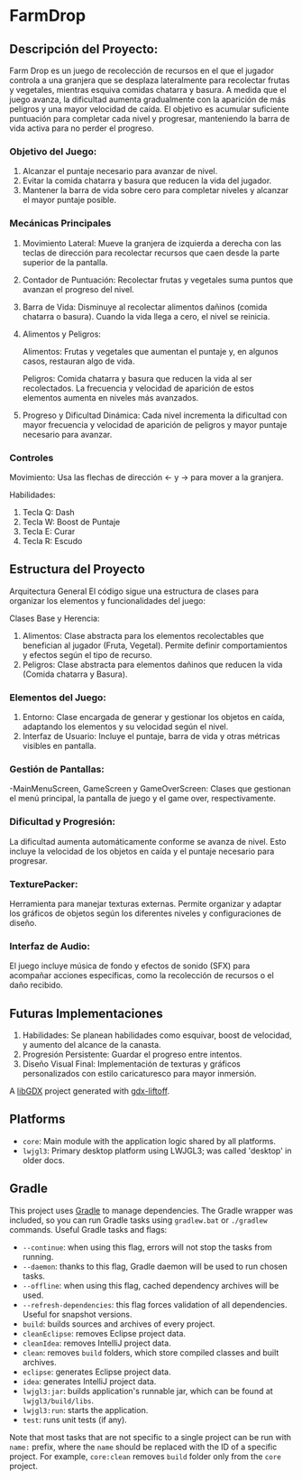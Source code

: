   # FarmDrop

## Descripción del Proyecto:

Farm Drop es un juego de recolección de recursos en el que el jugador controla a una granjera que se desplaza lateralmente para recolectar frutas y vegetales, mientras esquiva comidas chatarra y basura. A medida que el juego avanza, la dificultad aumenta gradualmente con la aparición de más peligros y una mayor velocidad de caída. El objetivo es acumular suficiente puntuación para completar cada nivel y progresar, manteniendo la barra de vida activa para no perder el progreso.

### Objetivo del Juego:

1. Alcanzar el puntaje necesario para avanzar de nivel.
2. Evitar la comida chatarra y basura que reducen la vida del jugador.
3. Mantener la barra de vida sobre cero para completar niveles y alcanzar el mayor puntaje posible.

### Mecánicas Principales

1. Movimiento Lateral: Mueve la granjera de izquierda a derecha con las teclas de dirección para recolectar recursos que caen desde la parte superior de la pantalla.
2. Contador de Puntuación: Recolectar frutas y vegetales suma puntos que avanzan el progreso del nivel.
3. Barra de Vida: Disminuye al recolectar alimentos dañinos (comida chatarra o basura). Cuando la vida llega a cero, el nivel se reinicia.
4. Alimentos y Peligros:
   
   Alimentos: Frutas y vegetales que aumentan el puntaje y, en algunos casos, restauran algo de vida.
   
   Peligros: Comida chatarra y basura que reducen la vida al ser recolectados. La frecuencia y velocidad de aparición de estos elementos aumenta en niveles más avanzados.
5. Progreso y Dificultad Dinámica: Cada nivel incrementa la dificultad con mayor frecuencia y velocidad de aparición de peligros y mayor puntaje necesario para avanzar.

### Controles

Movimiento: Usa las flechas de dirección ← y → para mover a la granjera.

Habilidades:
  1. Tecla Q: Dash
  2. Tecla W: Boost de Puntaje
  3. Tecla E: Curar 
  4. Tecla R: Escudo

## Estructura del Proyecto
Arquitectura General
El código sigue una estructura de clases para organizar los elementos y funcionalidades del juego:

Clases Base y Herencia:

1. Alimentos: Clase abstracta para los elementos recolectables que benefician al jugador (Fruta, Vegetal). Permite definir comportamientos y efectos según el tipo de recurso.
2. Peligros: Clase abstracta para elementos dañinos que reducen la vida (Comida chatarra y Basura).
   
### Elementos del Juego:

1. Entorno: Clase encargada de generar y gestionar los objetos en caída, adaptando los elementos y su velocidad según el nivel.
2. Interfaz de Usuario: Incluye el puntaje, barra de vida y otras métricas visibles en pantalla.
   
### Gestión de Pantallas:

-MainMenuScreen, GameScreen y GameOverScreen: Clases que gestionan el menú principal, la pantalla de juego y el game over, respectivamente.

### Dificultad y Progresión:

La dificultad aumenta automáticamente conforme se avanza de nivel. Esto incluye la velocidad de los objetos en caída y el puntaje necesario para progresar.

### TexturePacker: 

Herramienta para manejar texturas externas. Permite organizar y adaptar los gráficos de objetos según los diferentes niveles y configuraciones de diseño.

### Interfaz de Audio:

El juego incluye música de fondo y efectos de sonido (SFX) para acompañar acciones específicas, como la recolección de recursos o el daño recibido.

## Futuras Implementaciones

1. Habilidades: Se planean habilidades como esquivar, boost de velocidad, y aumento del alcance de la canasta.
2. Progresión Persistente: Guardar el progreso entre intentos.
3. Diseño Visual Final: Implementación de texturas y gráficos personalizados con estilo caricaturesco para mayor inmersión.  

A [libGDX](https://libgdx.com/) project generated with [gdx-liftoff](https://github.com/libgdx/gdx-liftoff).

## Platforms

- `core`: Main module with the application logic shared by all platforms.
- `lwjgl3`: Primary desktop platform using LWJGL3; was called 'desktop' in older docs.

## Gradle

This project uses [Gradle](https://gradle.org/) to manage dependencies.
The Gradle wrapper was included, so you can run Gradle tasks using `gradlew.bat` or `./gradlew` commands.
Useful Gradle tasks and flags:

- `--continue`: when using this flag, errors will not stop the tasks from running.
- `--daemon`: thanks to this flag, Gradle daemon will be used to run chosen tasks.
- `--offline`: when using this flag, cached dependency archives will be used.
- `--refresh-dependencies`: this flag forces validation of all dependencies. Useful for snapshot versions.
- `build`: builds sources and archives of every project.
- `cleanEclipse`: removes Eclipse project data.
- `cleanIdea`: removes IntelliJ project data.
- `clean`: removes `build` folders, which store compiled classes and built archives.
- `eclipse`: generates Eclipse project data.
- `idea`: generates IntelliJ project data.
- `lwjgl3:jar`: builds application's runnable jar, which can be found at `lwjgl3/build/libs`.
- `lwjgl3:run`: starts the application.
- `test`: runs unit tests (if any).

Note that most tasks that are not specific to a single project can be run with `name:` prefix, where the `name` should be replaced with the ID of a specific project.
For example, `core:clean` removes `build` folder only from the `core` project.
